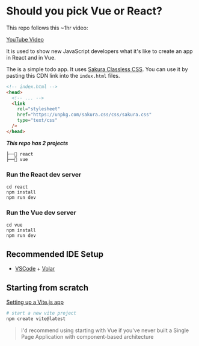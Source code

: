 # Should you pick Vue or React?

This repo follows this ~1hr video:

[YouTube Video](https://youtu.be/-n5bNpVykrM)

It is used to show new JavaScript developers what it's like to create an app in React and in Vue.

The is a simple todo app. It uses [Sakura Classless CSS](https://github.com/oxalorg/sakura). You can use it by pasting this CDN link into the `index.html` files.

```html
<!-- index.html -->
<head>
  <!-- ... -->
  <link
    rel="stylesheet"
    href="https://unpkg.com/sakura.css/css/sakura.css"
    type="text/css"
  />
</head>
```

**_This repo has 2 projects_**

```
├──📁 react
├──📁 vue
```

### Run the React dev server

```
cd react
npm install
npm run dev
```

### Run the Vue dev server

```
cd vue
npm install
npm run dev
```

## Recommended IDE Setup

- [VSCode](https://code.visualstudio.com/) + [Volar](https://marketplace.visualstudio.com/items?itemName=johnsoncodehk.volar)

## Starting from scratch

[Setting up a Vite.js app](https://vitejs.dev/guide/#scaffolding-your-first-vite-project)

```bash
# start a new vite project
npm create vite@latest
```

> I'd recommend using starting with Vue if you've never built a Single Page Application with component-based architecture
